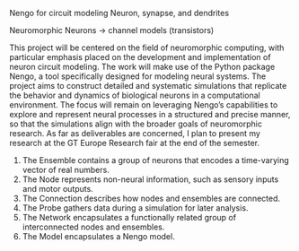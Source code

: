 Nengo for circuit modeling
Neuron, synapse, and dendrites


Neuromorphic
Neurons -> channel models (transistors)

This project will be centered on the field of neuromorphic computing, with particular emphasis placed on the development and implementation of neuron circuit modeling. The work will make use of the Python package Nengo, a tool specifically designed for modeling neural systems. The project aims to construct detailed and systematic simulations that replicate the behavior and dynamics of biological neurons in a computational environment. The focus will remain on leveraging Nengo’s capabilities to explore and represent neural processes in a structured and precise manner, so that the simulations align with the broader goals of neuromorphic research. As far as deliverables are concerned, I plan to present my research at the GT Europe Research fair at the end of the semester.

1. The Ensemble contains a group of neurons that encodes a
time-varying vector of real numbers.
2. The Node represents non-neural information, such as sensory
inputs and motor outputs.
3. The Connection describes how nodes and ensembles are
connected.
4. The Probe gathers data during a simulation for later analysis.
5. The Network encapsulates a functionally related group of
interconnected nodes and ensembles.
6. The Model encapsulates a Nengo model.